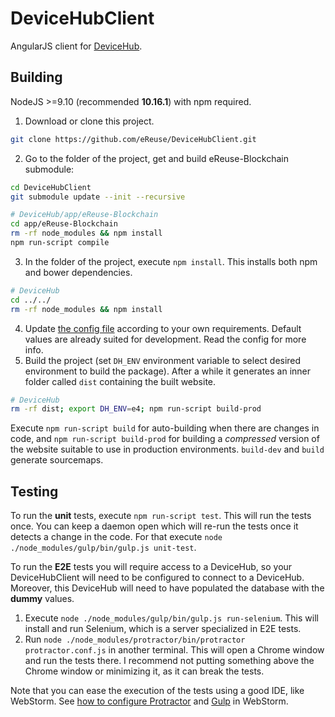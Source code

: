 # DeviceHubClient
AngularJS client for [DeviceHub](https://github.com/eReuse/DeviceHub).

## Building
NodeJS >=9.10 (recommended **10.16.1**) with npm required.

1. Download or clone this project.
  ```bash
  git clone https://github.com/eReuse/DeviceHubClient.git
  ```
2. Go to the folder of the project, get and build eReuse-Blockchain submodule:
  ```bash
  cd DeviceHubClient
  git submodule update --init --recursive

  # DeviceHub/app/eReuse-Blockchain
  cd app/eReuse-Blockchain
  rm -rf node_modules && npm install
  npm run-script compile
  ```
3. In the folder of the project, execute `npm install`. This installs
   both npm and bower dependencies.
  ```bash
  # DeviceHub
  cd ../../
  rm -rf node_modules && npm install
  ```
4. Update [the config file](config.yml) according to your own requirements.
   Default values are already suited for development.
   Read the config for more info.
5. Build the project (set `DH_ENV` environment variable to select desired
   environment to build the package). After a while it generates an inner
   folder called `dist` containing the built website.
  ```bash
  # DeviceHub
  rm -rf dist; export DH_ENV=e4; npm run-script build-prod
  ```

Execute `npm run-script build` for auto-building when there
are changes in code, and `npm run-script build-prod` for building
a *compressed* version of the website suitable to use in production
environments. `build-dev` and `build` generate sourcemaps.

## Testing
To run the **unit** tests, execute `npm run-script test`. This will run the tests once. You can
keep a daemon open which will re-run the tests once it detects a change in the code. For that
execute `node ./node_modules/gulp/bin/gulp.js unit-test`.

To run the **E2E** tests you will require access to a DeviceHub, so your DeviceHubClient will
need to be configured to connect to a DeviceHub. Moreover, this DeviceHub will need to have
populated the database with the **dummy** values.
1. Execute `node ./node_modules/gulp/bin/gulp.js run-selenium`. This will install and run
   Selenium, which is a server specialized in E2E tests.
2. Run `node ./node_modules/protractor/bin/protractor protractor.conf.js` in another terminal.
   This will open a Chrome window and run the tests there. I recommend not putting something
   above the Chrome window or minimizing it, as it can break the tests.

Note that you can ease the execution of the tests using a good IDE, like WebStorm.
See [how to configure Protractor](https://www.jetbrains.com/help/webstorm/2018.1/protractor.html)
and [Gulp](https://blog.jetbrains.com/webstorm/2014/11/gulp-in-webstorm-9/) in WebStorm.
